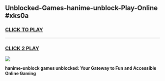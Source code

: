 
## Unblocked-Games-hanime-unblock-Play-Online #xks0a
<h3>
<a href="https://news.freeplayer.one?title=hanime-unblock&ref=3">CLICK TO PLAY</a></h3>
<hr>

<h3>
<a href="https://news.freeplayer.one?title=hanime-unblock&ref=3">CLICK 2 PLAY</a>
  
</h3>

<a href="https://news.freeplayer.one?title=hanime-unblock&ref=3"><img src="https://clearcache.store/games.png"></a>


**hanime-unblock games unblocked: Your Gateway to Fun and Accessible Online Gaming**
